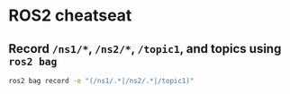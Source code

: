 # ROS2 cheatseat

## Record `/ns1/*`, `/ns2/*`, `/topic1`, and  topics using `ros2 bag`

```bash
ros2 bag record -e "(/ns1/.*|/ns2/.*|/topic1)"
```